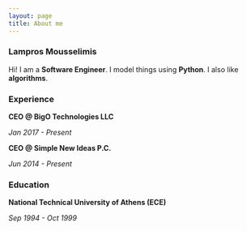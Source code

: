 ```yaml
---
layout: page
title: About me
---
```


### Lampros Mousselimis
Hi! I am a **Software Engineer**. I model things using **Python**. I also like **algorithms**.


### Experience

**CEO @ BigO Technologies LLC**

_Jan 2017 - Present_


**CEO @ Simple New Ideas P.C.**

_Jun 2014 - Present_



### Education

**National Technical University of Athens (ECE)**

_Sep 1994 - Oct 1999_


